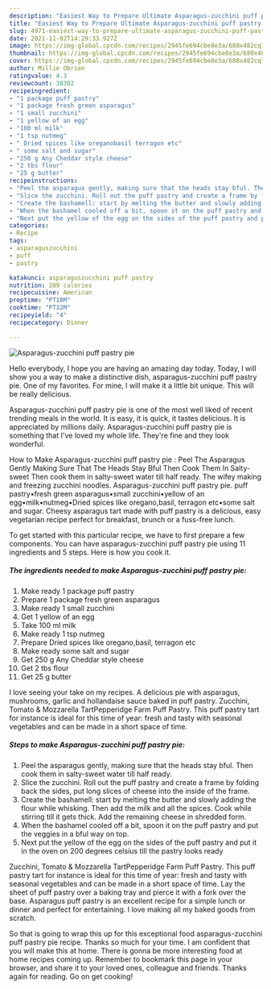 ```yaml
---
description: "Easiest Way to Prepare Ultimate Asparagus-zucchini puff pastry pie"
title: "Easiest Way to Prepare Ultimate Asparagus-zucchini puff pastry pie"
slug: 4971-easiest-way-to-prepare-ultimate-asparagus-zucchini-puff-pastry-pie
date: 2021-11-02T14:29:33.927Z
image: https://img-global.cpcdn.com/recipes/2945fe694cbe8e3a/680x482cq70/asparagus-zucchini-puff-pastry-pie-recipe-main-photo.jpg
thumbnail: https://img-global.cpcdn.com/recipes/2945fe694cbe8e3a/680x482cq70/asparagus-zucchini-puff-pastry-pie-recipe-main-photo.jpg
cover: https://img-global.cpcdn.com/recipes/2945fe694cbe8e3a/680x482cq70/asparagus-zucchini-puff-pastry-pie-recipe-main-photo.jpg
author: Millie Obrien
ratingvalue: 4.3
reviewcount: 38302
recipeingredient:
- "1 package puff pastry"
- "1 package fresh green asparagus"
- "1 small zucchini"
- "1 yellow of an egg"
- "100 ml milk"
- "1 tsp nutmeg"
- " Dried spices like oreganobasil terragon etc"
- " some salt and sugar"
- "250 g Any Cheddar style cheese"
- "2 tbs flour"
- "25 g butter"
recipeinstructions:
- "Peel the asparagus gently, making sure that the heads stay bful. Then cook them in salty-sweet water till half ready."
- "Slice the zucchini. Roll out the puff pastry and create a frame by folding back the sides, put long slices of cheese into the inside of the frame."
- "Create the bashamell: start by melting the butter and slowly adding the flour while whisking. Then add the milk and all the spices. Cook while stirring till it gets thick. Add the remaining cheese in shredded form."
- "When the bashamel cooled off a bit, spoon it on the puff pastry and put the veggies in a bful way on top."
- "Next put the yellow of the egg on the sides of the puff pastry and put it in the oven on 200 degrees celsius till the pastry looks ready"
categories:
- Recipe
tags:
- asparaguszucchini
- puff
- pastry

katakunci: asparaguszucchini puff pastry 
nutrition: 209 calories
recipecuisine: American
preptime: "PT18M"
cooktime: "PT32M"
recipeyield: "4"
recipecategory: Dinner

---
```



![Asparagus-zucchini puff pastry pie](https://img-global.cpcdn.com/recipes/2945fe694cbe8e3a/680x482cq70/asparagus-zucchini-puff-pastry-pie-recipe-main-photo.jpg)

Hello everybody, I hope you are having an amazing day today. Today, I will show you a way to make a distinctive dish, asparagus-zucchini puff pastry pie. One of my favorites. For mine, I will make it a little bit unique. This will be really delicious.

Asparagus-zucchini puff pastry pie is one of the most well liked of recent trending meals in the world. It is easy, it is quick, it tastes delicious. It is appreciated by millions daily. Asparagus-zucchini puff pastry pie is something that I've loved my whole life. They're fine and they look wonderful.

How to Make Asparagus-zucchini puff pastry pie : Peel The Asparagus Gently Making Sure That The Heads Stay Bful Then Cook Them In Salty-sweet Then cook them in salty-sweet water till half ready. The wifey making and freezing zucchini noodles. Asparagus-zucchini puff pastry pie. puff pastry•fresh green asparagus•small zucchini•yellow of an egg•milk•nutmeg•Dried spices like oregano,basil, terragon etc•some salt and sugar. Cheesy asparagus tart made with puff pastry is a delicious, easy vegetarian recipe perfect for breakfast, brunch or a fuss-free lunch.


To get started with this particular recipe, we have to first prepare a few components. You can have asparagus-zucchini puff pastry pie using 11 ingredients and 5 steps. Here is how you cook it.

<!--inarticleads1-->

##### The ingredients needed to make Asparagus-zucchini puff pastry pie:

1. Make ready 1 package puff pastry
1. Prepare 1 package fresh green asparagus
1. Make ready 1 small zucchini
1. Get 1 yellow of an egg
1. Take 100 ml milk
1. Make ready 1 tsp nutmeg
1. Prepare  Dried spices like oregano,basil, terragon etc
1. Make ready  some salt and sugar
1. Get 250 g Any Cheddar style cheese
1. Get 2 tbs flour
1. Get 25 g butter


I love seeing your take on my recipes. A delicious pie with asparagus, mushrooms, garlic and hollandaise sauce baked in puff pastry. Zucchini, Tomato &amp; Mozzarella TartPepperidge Farm Puff Pastry. This puff pastry tart for instance is ideal for this time of year: fresh and tasty with seasonal vegetables and can be made in a short space of time. 

<!--inarticleads2-->

##### Steps to make Asparagus-zucchini puff pastry pie:

1. Peel the asparagus gently, making sure that the heads stay bful. Then cook them in salty-sweet water till half ready.
1. Slice the zucchini. Roll out the puff pastry and create a frame by folding back the sides, put long slices of cheese into the inside of the frame.
1. Create the bashamell: start by melting the butter and slowly adding the flour while whisking. Then add the milk and all the spices. Cook while stirring till it gets thick. Add the remaining cheese in shredded form.
1. When the bashamel cooled off a bit, spoon it on the puff pastry and put the veggies in a bful way on top.
1. Next put the yellow of the egg on the sides of the puff pastry and put it in the oven on 200 degrees celsius till the pastry looks ready


Zucchini, Tomato &amp; Mozzarella TartPepperidge Farm Puff Pastry. This puff pastry tart for instance is ideal for this time of year: fresh and tasty with seasonal vegetables and can be made in a short space of time. Lay the sheet of puff pastry over a baking tray and pierce it with a fork over the base. Asparagus puff pastry is an excellent recipe for a simple lunch or dinner and perfect for entertaining. I love making all my baked goods from scratch. 

So that is going to wrap this up for this exceptional food asparagus-zucchini puff pastry pie recipe. Thanks so much for your time. I am confident that you will make this at home. There is gonna be more interesting food at home recipes coming up. Remember to bookmark this page in your browser, and share it to your loved ones, colleague and friends. Thanks again for reading. Go on get cooking!
